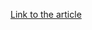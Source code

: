 [Link to the article](https://www.welivesecurity.com/en/eset-research/romcom-exploits-firefox-and-windows-zero-days-in-the-wild/)
